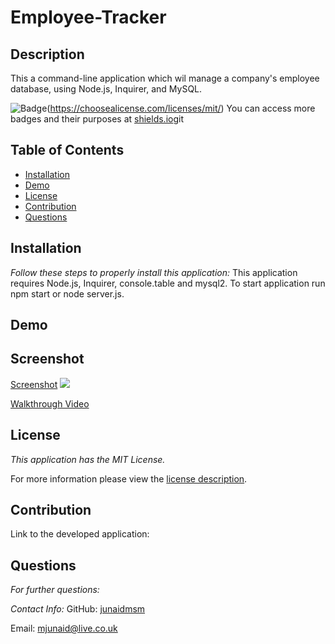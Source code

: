 # Employee-Tracker
## Description
This a command-line application which wil manage a  company's employee database, using Node.js, Inquirer, and MySQL.


![Badge](https://img.shields.io/badge/license-MITLicense-brightorange)(https://choosealicense.com/licenses/mit/)
You can access more badges and their purposes at [shields.io](https://shields.io)git
## Table of Contents
  * [Installation](#installation)
  * [Demo](#demo)  
  * [License](#license)
  * [Contribution](#contribution)  
  * [Questions](#questions)  
## Installation

 _Follow these steps to properly install this application:_
This application requires Node.js, Inquirer, console.table and mysql2. To start application run npm start or node server.js.

## Demo


  ## Screenshot

[Screenshot]()
<image src = "Screenshot.png">



  [Walkthrough Video]()



## License

_This application has the MIT License._
      
  For more information please view the [license description](https://choosealicense.com/licenses/mit/).
  
## Contribution

Link to the developed application: 


## Questions

 _For further questions:_
  
  
  _Contact Info:_
  GitHub: [junaidmsm](https://github.com/g)

  Email: [mjunaid@live.co.uk](mailto:y)


 
    

